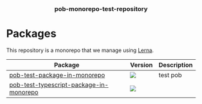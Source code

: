<h3 align="center">
  pob-monorepo-test-repository
</h3>

<h1>Packages</h1>

This repository is a monorepo that we manage using [Lerna](https://github.com/lerna/lerna).

| Package                                                                                     | Version                                                                                                                                                                                | Description |
| ------------------------------------------------------------------------------------------- | -------------------------------------------------------------------------------------------------------------------------------------------------------------------------------------- | ----------- |
| [pob-test-package-in-monorepo](packages/pob-test-package-in-monorepo)                       | <a href="https://npmjs.org/package/pob-test-package-in-monorepo"><img src="https://img.shields.io/npm/v/pob-test-package-in-monorepo.svg?style=flat-square"></a>                       | test pob    |
| [pob-test-typescript-package-in-monorepo](packages/pob-test-typescript-package-in-monorepo) | <a href="https://npmjs.org/package/pob-test-typescript-package-in-monorepo"><img src="https://img.shields.io/npm/v/pob-test-typescript-package-in-monorepo.svg?style=flat-square"></a> |
